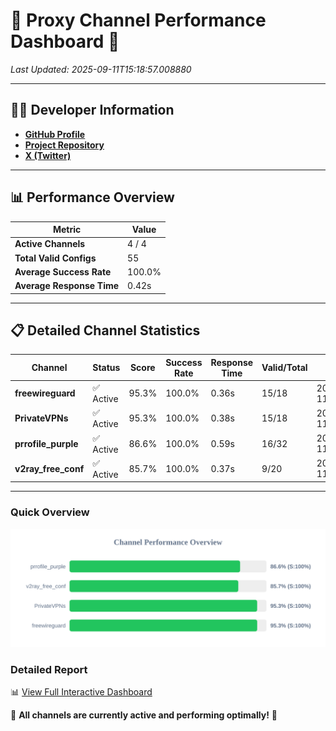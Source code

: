 # 🌟 Proxy Channel Performance Dashboard 🌟

_Last Updated: 2025-09-11T15:18:57.008880_

---

## 👩‍💻 Developer Information

- **[GitHub Profile](https://github.com/4n0nymou3)**  
- **[Project Repository](https://github.com/4n0nymou3/multi-proxy-config-fetcher)**  
- **[X (Twitter)](https://x.com/4n0nymou3)**  

---

## 📊 Performance Overview

| Metric                | Value       |
|-----------------------|-------------|
| **Active Channels**   | 4 / 4       |
| **Total Valid Configs** | 55          |
| **Average Success Rate** | 100.0%      |
| **Average Response Time** | 0.42s       |

---

## 📋 Detailed Channel Statistics

| Channel          | Status     | Score  | Success Rate | Response Time | Valid/Total | Last Success               |
|------------------|------------|--------|--------------|---------------|-------------|----------------------------|
| **freewireguard**  | ✅ Active  | 95.3%  | 100.0% | 0.36s         | 15/18       | 2025-09-11T15:18:57.007189 |
| **PrivateVPNs**  | ✅ Active  | 95.3%  | 100.0% | 0.38s         | 15/18       | 2025-09-11T15:18:56.614925 |
| **prrofile_purple**  | ✅ Active  | 86.6%  | 100.0% | 0.59s         | 16/32       | 2025-09-11T15:18:55.764721 |
| **v2ray_free_conf**  | ✅ Active  | 85.7%  | 100.0% | 0.37s         | 9/20       | 2025-09-11T15:18:56.198783 |

---

### Quick Overview
<div align="center">
  <a href="https://raw.githubusercontent.com/nullluser/NullRepo/refs/heads/main/assets/channel_stats_chart.svg">
    <img src="https://raw.githubusercontent.com/nullluser/NullRepo/refs/heads/main/assets/channel_stats_chart.svg" alt="Source Performance Statistics" width="800">
  </a>
</div>

### Detailed Report
📊 [View Full Interactive Dashboard](https://htmlpreview.github.io/?https://github.com/nullluser/NullRepo/blob/main/assets/performance_report.html)

🎉 **All channels are currently active and performing optimally!** 🎉
